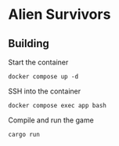 # Alien Survivors

## Building
Start the container
```
docker compose up -d
```
SSH into the container
```
docker compose exec app bash
```
Compile and run the game
```
cargo run
```